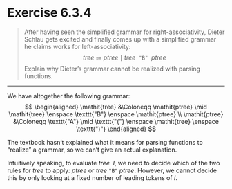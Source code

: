 # Exercise 6.3.4

> After having seen the simplified grammar for right-associativity, Dieter Schlau gets excited and finally comes up with a simplified grammar he claims works for left-associativity:
> $$
>   \mathit{tree}
>   \Coloneqq
>   \mathit{ptree} \mid \mathit{tree} \enspace \texttt{"B"} \enspace \mathit{ptree}
> $$
> Explain why Dieter’s grammar cannot be realized with parsing functions.

---

We have altogether the following grammar:
$$
  \begin{aligned}
    \mathit{tree}
    &\Coloneqq
    \mathit{ptree} \mid \mathit{tree} \enspace \texttt{"B"} \enspace \mathit{ptree}
    \\
    \mathit{ptree}
    &\Coloneqq
    \texttt{"A"} \mid \texttt{"("} \enspace \mathit{tree} \enspace \texttt{")"}
  \end{aligned}
$$

The textbook hasn’t explained what it means for parsing functions to “realize” a grammar, so we can’t give an actual explanation.

Intuitively speaking, to evaluate $\mathit{tree} \enspace l$, we need to decide which of the two rules for $\mathit{tree}$ to apply:
$\mathit{ptree}$ or $\mathit{tree} \; \texttt{"B"} \; \mathit{ptree}$.
However, we cannot decide this by only looking at a fixed number of leading tokens of $l$.
